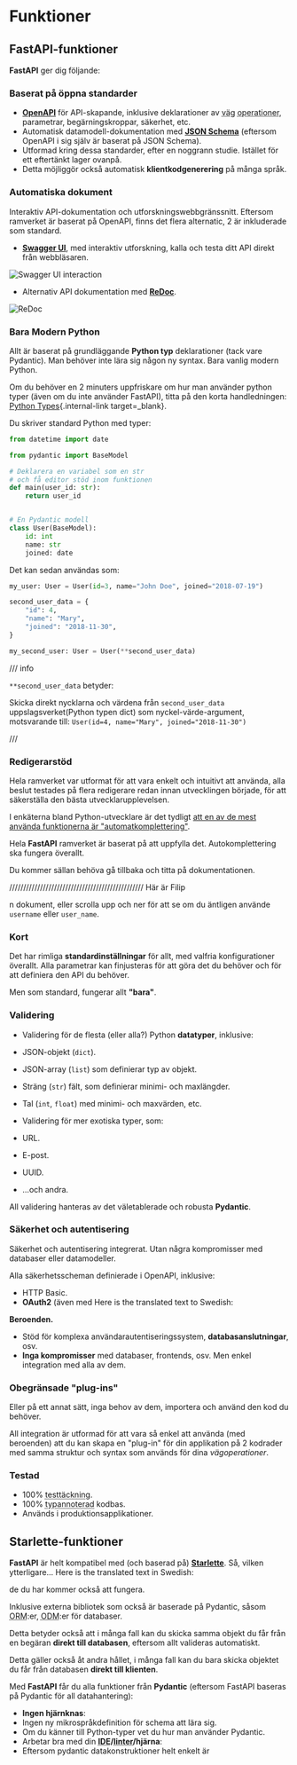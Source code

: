 # Funktioner

## FastAPI-funktioner

**FastAPI** ger dig följande:

### Baserat på öppna standarder

* <a href="https://github.com/OAI/OpenAPI-Specification" class="external-link" target="_blank"><strong>OpenAPI</strong></a> för API-skapande, inklusive deklarationer av <abbr title="även känd som: endpoints, routes">väg</abbr> <abbr title="även känd som HTTP-metoder, såsom POST, GET, PUT, DELETE">operationer</abbr>, parametrar, begärningskroppar, säkerhet, etc.
* Automatisk datamodell-dokumentation med <a href="https://json-schema.org/" class="external-link" target="_blank"><strong>JSON Schema</strong></a> (eftersom OpenAPI i sig själv är baserat på JSON Schema).
* Utformad kring dessa standarder, efter en noggrann studie. Istället för ett eftertänkt lager ovanpå.
* Detta möjliggör också automatisk **klientkodgenerering** på många språk.

### Automatiska dokument

Interaktiv API-dokumentation och utforskningswebbgränssnitt. Eftersom ramverket är baserat på OpenAPI, finns det flera alternatic, 2 är inkluderade som standard.

* <a href="https://github.com/swagger-api/swagger-ui" class="external-link" target="_blank"><strong>Swagger UI</strong></a>, med interaktiv utforskning, kalla och testa ditt API direkt från webbläsaren.

![Swagger UI interaction](https://fastapi.tiangolo.com/img/index/index-03-swagger-02.png)

* Alternativ API dokumentation med <a href="https://github.com/Rebilly/ReDoc" class="external-link" target="_blank"><strong>ReDoc</strong></a>.

![ReDoc](https://fastapi.tiangolo.com/img/index/index-06-redoc-02.png)

### Bara Modern Python

Allt är baserat på grundläggande **Python typ** deklarationer (tack vare Pydantic). Man behöver inte lära sig någon ny syntax. Bara vanlig modern Python.

Om du behöver en 2 minuters uppfriskare om hur man använder python typer (även om du inte använder FastAPI), titta på den korta handledningen: [Python Types](python-types.md){.internal-link target=_blank}.

Du skriver standard Python med typer:

```Python
from datetime import date

from pydantic import BaseModel

# Deklarera en variabel som en str
# och få editor stöd inom funktionen
def main(user_id: str):
    return user_id


# En Pydantic modell
class User(BaseModel):
    id: int
    name: str
    joined: date
```

Det kan sedan användas som:

```Python
my_user: User = User(id=3, name="John Doe", joined="2018-07-19")

second_user_data = {
    "id": 4,
    "name": "Mary",
    "joined": "2018-11-30",
}

my_second_user: User = User(**second_user_data)
```

/// info

`**second_user_data` betyder:

Skicka direkt nycklarna och värdena från `second_user_data` uppslagsverket(Python typen dict) som nyckel-värde-argument, motsvarande till: `User(id=4, name="Mary", joined="2018-11-30")`

///

### Redigerarstöd

Hela ramverket var utformat för att vara enkelt och intuitivt att använda, alla beslut testades på flera redigerare redan innan utvecklingen började, för att säkerställa den bästa utvecklarupplevelsen.

I enkäterna bland Python-utvecklare är det tydligt <a href="https://www.jetbrains.com/research/python-developers-survey-2017/#tools-and-features" class="external-link" target="_blank">att en av de mest använda funktionerna är "automatkomplettering"</a>.

Hela **FastAPI** ramverket är baserat på att uppfylla det. Autokomplettering ska fungera överallt.

Du kommer sällan behöva gå tillbaka och titta på dokumentationen.

////////////////////////////////////////////////
Här är Filip

n dokument, eller scrolla upp och ner för att se om du äntligen använde `username` eller `user_name`.

### Kort

Det har rimliga **standardinställningar** för allt, med valfria konfigurationer överallt. Alla parametrar kan finjusteras för att göra det du behöver och för att definiera den API du behöver.

Men som standard, fungerar allt **"bara"**.

### Validering

* Validering för de flesta (eller alla?) Python **datatyper**, inklusive:
* JSON-objekt (`dict`).
* JSON-array (`list`) som definierar typ av objekt.
* Sträng (`str`) fält, som definierar minimi- och maxlängder.
* Tal (`int`, `float`) med minimi- och maxvärden, etc.

* Validering för mer exotiska typer, som:
* URL.
* E-post.
* UUID.
* ...och andra.

All validering hanteras av det väletablerade och robusta **Pydantic**.

### Säkerhet och autentisering

Säkerhet och autentisering integrerat. Utan några kompromisser med databaser eller datamodeller.

Alla säkerhetsscheman definierade i OpenAPI, inklusive:

* HTTP Basic.
* **OAuth2** (även med Here is the translated text to Swedish:

**Beroenden.**
* Stöd för komplexa användarautentiseringssystem, **databasanslutningar**, osv.
* **Inga kompromisser** med databaser, frontends, osv. Men enkel integration med alla av dem.

### Obegränsade "plug-ins"

Eller på ett annat sätt, inga behov av dem, importera och använd den kod du behöver.

All integration är utformad för att vara så enkel att använda (med beroenden) att du kan skapa en "plug-in" för din applikation på 2 kodrader med samma struktur och syntax som används för dina *vägoperationer*.

### Testad

* 100% <abbr title="Mängden kod som automatiskt testas">testtäckning</abbr>.
* 100% <abbr title="Python-typannoteringar, med detta kan din redigerare och externa verktyg ge dig bättre stöd">typannoterad</abbr> kodbas.
* Används i produktionsapplikationer.

## Starlette-funktioner

**FastAPI** är helt kompatibel med (och baserad på) <a href="https://www.starlette.io/" class="external-link" target="_blank"><strong>Starlette</strong></a>. Så, vilken ytterligare... Here is the translated text in Swedish:

de du har kommer också att fungera.

Inklusive externa bibliotek som också är baserade på Pydantic, såsom <abbr title="Object-Relational Mapper">ORM</abbr>:er, <abbr title="Object-Document Mapper">ODM</abbr>:er för databaser.

Detta betyder också att i många fall kan du skicka samma objekt du får från en begäran **direkt till databasen**, eftersom allt valideras automatiskt.

Detta gäller också åt andra hållet, i många fall kan du bara skicka objektet du får från databasen **direkt till klienten**.

Med **FastAPI** får du alla funktioner från **Pydantic** (eftersom FastAPI baseras på Pydantic för all datahantering):

* **Ingen hjärnknas**:
* Ingen ny mikrospråkdefinition för schema att lära sig.
* Om du känner till Python-typer vet du hur man använder Pydantic.
* Arbetar bra med din **<abbr title="Integrated Development Environment, similar to a code editor">IDE</abbr>/<abbr title="A program that checks for code errors">linter</abbr>/hjärna**:
* Eftersom pydantic datakonstruktioner helt enkelt är
